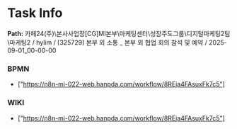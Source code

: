 # Task Info

**Path:** 카페24(주)\본사사업장\[CG]MI본부\마케팅센터\성장주도그룹\디지털마케팅2팀\마케팅2 / hylim / [325729] 본부 외 소통 _ 본부 외 협업 회의 참석 및 예약 / 2025-09-01_00-00-00

### BPMN
- ["https://n8n-mi-022-web.hanpda.com/workflow/8REja4FAsuxFk7c5"]

### WIKI
- ["https://n8n-mi-022-web.hanpda.com/workflow/8REja4FAsuxFk7c5"]

